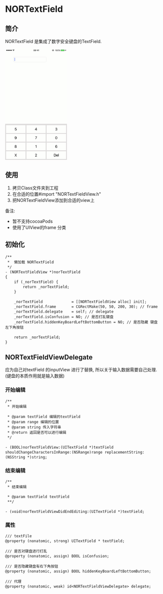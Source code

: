 # NORTextField
## 简介
NORTextField 是集成了数字安全键盘的TextField.

<img src="image/1.gif" width="200" height="360" style="max-width:100%;">

## 使用

1. 拷贝Class文件夹到工程
2. 在合适的位置#import "NORTextFieldView.h"
3. 把NORTextFieldView添加到合适的view上

备注: 

* 暂不支持cocoaPods
* 使用了UIView的frame 分类

## 初始化

``` 
/**
 *  懒加载 NORTextField
 */
- (NORTextFieldView *)norTextField
{
    if (_norTextField) {
        return _norTextField;
    }
    
    _norTextField             = [[NORTextFieldView alloc] init];
    _norTextField.frame       = CGRectMake(50, 50, 200, 30); // frame
    _norTextField.delegate    = self; // delegate
    _norTextField.isConfusion = NO; // 是否打乱键盘
    _norTextField.hiddenKeyBoardLeftBottomButton = NO; // 是否隐藏 键盘左下角按钮
    
    return _norTextField;
}
```

## NORTextFieldViewDelegate

应为自己对textField 的inputView 进行了替换, 所以关于输入数据需要自己处理.(键盘的本质作用就是输入数据)

### 开始编辑
```
/**
 * 开始编辑

 * @param textField 编辑的textField
 * @param range 编辑的位置
 * @param string 传入字符串
 * @return 返回是否可以进行编辑
 */
 
- (BOOL)norTextFieldView:(UITextField *)textField shouldChangeCharactersInRange:(NSRange)range replacementString:(NSString *)string;
```

### 结束编辑

```
/**
 * 结束编辑

 * @param textField textField
 **/
 
- (void)norTextFieldViewDidEndEditing:(UITextField *)textField;
```

### 属性

```
/// textFile
@property (nonatomic, strong) UITextField * textField;

/// 是否对键盘进行打乱
@property (nonatomic, assign) BOOL isConfusion;

/// 是否隐藏键盘有右下角按钮
@property (nonatomic, assign) BOOL hiddenKeyBoardLeftBottomButton;

/// 代理
@property (nonatomic, weak) id<NORTextFieldViewDelegate> delegate;
```


